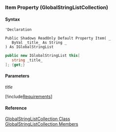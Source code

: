 ﻿### Item Property (GlobalStringListCollection)

#### Syntax

```vbnet
'Declaration

Public Shadows ReadOnly Default Property Item( _
   ByVal _title_ As String _
) As IGlobalStringList
```

```csharp
public new IGlobalStringList this[ 
   string _title_
]; {get;}
```

#### Parameters

_title_

[!include[Requirements](../partials/requirements.md)]

#### Reference

[GlobalStringListCollection Class](fcSDK~FChoice.Foundation.Clarify.DataObjects.GlobalStringListCollection.md)  
[GlobalStringListCollection Members](fcSDK~FChoice.Foundation.Clarify.DataObjects.GlobalStringListCollection_members.md)